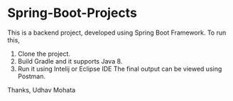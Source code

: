 # Spring-Boot-Projects
This is a backend project, developed using Spring Boot Framework.
To run this,
1. Clone the project.
2. Build Gradle and it supports Java 8.
3. Run it using Intelij or Eclipse IDE
The final output can be viewed using Postman.

Thanks,
Udhav Mohata
